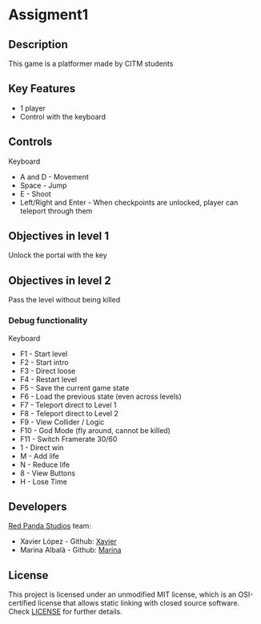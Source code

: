 # Assigment1

## Description

This game is a platformer made by CITM students

## Key Features

 - 1 player
 - Control with the keyboard
 
## Controls

Keyboard
- A and D  - Movement
- Space - Jump
- E - Shoot
- Left/Right and Enter - When checkpoints are unlocked, player can teleport through them

## Objectives in level 1
Unlock the portal with the key

## Objectives in level 2
Pass the level without being killed

### Debug functionality

Keyboard
- F1 - Start level
- F2 - Start intro
- F3 - Direct loose
- F4 - Restart level
- F5 - Save the current game state
- F6 - Load the previous state (even across levels)
- F7 - Teleport direct to Level 1
- F8 - Teleport direct to Level 2
- F9 - View Collider / Logic
- F10 - God Mode (fly around, cannot be killed)
- F11 - Switch Framerate 30/60
- 1 - Direct win
- M - Add life
- N - Reduce life
- 8 - View Buttons
- H - Lose Time


## Developers
[Red Panda Studios](https://github.com/Xavierlm11/Assignment1) team:

 - Xavier López - Github: [Xavier](https://github.com/Xavierlm11)
 - Marina Albalà - Github: [Marina](https://github.com/Vizalt)

## License

This project is licensed under an unmodified MIT license, which is an OSI-certified license that allows static linking with closed source software. Check [LICENSE](LICENSE) for further details.
